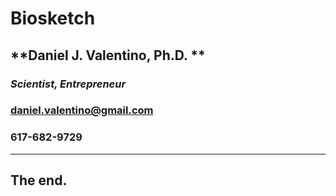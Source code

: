 # Biosketch
## **Daniel J. Valentino, Ph.D. **

### *Scientist, Entrepreneur*

### daniel.valentino@gmail.com

### 617-682-9729
----
## The end.
